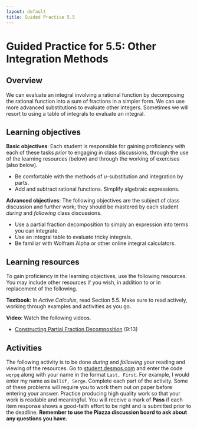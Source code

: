```yaml
---
layout: default
title: Guided Practice 5.5
---
```


# Guided Practice for 5.5: Other Integration Methods

## Overview

We can evaluate an integral involving a rational function by decomposing the rational function into a sum of fractions in a simpler form. We can use more advanced substitutions to evaluate other integers. Sometimes we will resort to using a table of integrals to evaluate an integral.


## Learning objectives

__Basic objectives__: Each student is responsible for gaining proficiency with each of these tasks _prior_ to engaging in class discussions, through the use of the learning resources (below) and through the working of exercises (also below).

- Be comfortable with the methods of $u$-substitution and integration by parts.
- Add and subtract rational functions. Simplify algebraic expressions.

__Advanced objectives__: The following objectives are the subject of class discussion and further work; they should be mastered by each student _during_ and _following_ class discussions.

- Use a partial fraction decomposition to simply an expression into terms you can integrate.
- Use an integral table to evaluate tricky integrals.
- Be familiar with Wolfram Alpha or other online integral calculators.

## Learning resources

To gain proficiency in the learning objectives, use the following resources. You may include other resources if you wish, in addition to or in replacement of the following.

__Textbook__: In _Active Calculus_, read Section 5.5. Make sure to read actively, working through examples and activities as you go.

__Video__: Watch the following videos.

- [Constructing Partial Fraction Decomposition](https://www.youtube.com/watch?v=KL9pAets0Rg&index=24&list=PL9bIjQJDwfGtewW75Nw7PnGNSkfqwAm3v&t=39s) (9:13)

## Activities

The following activity is to be done _during_ and _following_ your reading and viewing of the resources. Go to [student.desmos.com](https://student.desmos.com/?prepopulateCode=wqrpq) and enter the code `wqrpq` along with your name in the format `Last, First`. For example, I would enter my name as `Ballif, Serge`. Complete each part of the activity. Some of these problems will require you to work them out on paper before entering your answer. Practice producing high quality work so that your work is readable and meaningful. You will receive a mark of __Pass__ if each item response shows a good-faith effort to be right and is submitted prior to the deadline. __Remember to use the Piazza discussion board to ask about any questions you have.__
